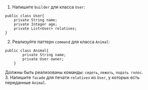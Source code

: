 1. Напишите `builder` для класса `User`:
```
public class User{
    private String name;
    private Integer age;
    private List<User> relatives;
}
```
2. Реализуйте паттерн `command` для класса `Animal`:
```
public class Animal{
        private String name;
        private User owner;
    }
```
Должны быть реализованы команды: `сидеть`, `лежать`, `подать голос`.\
3. Напишите `facade` для печати `relatives` из `User`, у которых есть переданные `Animal`. 